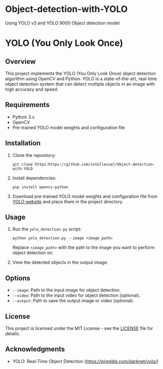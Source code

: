 # Object-detection-with-YOLO
Using YOLO v3 and YOLO 9000 Object detection model
# YOLO (You Only Look Once)

## Overview

This project implements the YOLO (You Only Look Once) object detection algorithm using OpenCV and Python. YOLO is a state-of-the-art, real-time object detection system that can detect multiple objects in an image with high accuracy and speed.

## Requirements

- Python 3.x
- OpenCV
- Pre-trained YOLO model weights and configuration file

## Installation

1. Clone the repository:

    ```
    git clone https:https://github.com/intellecual/Object-detection-with-YOLO
    ```

2. Install dependencies:

    ```
    pip install opencv-python
    ```

3. Download pre-trained YOLO model weights and configuration file from [YOLO website](https://pjreddie.com/darknet/yolo/) and place them in the project directory.

## Usage

1. Run the `yolo_detection.py` script:

    ```
    python yolo_detection.py --image <image_path>
    ```

    Replace `<image_path>` with the path to the image you want to perform object detection on.

2. View the detected objects in the output image.

## Options

- `--image`: Path to the input image for object detection.
- `--video`: Path to the input video for object detection (optional).
- `--output`: Path to save the output image or video (optional).

## License

This project is licensed under the MIT License - see the [LICENSE](LICENSE) file for details.

## Acknowledgments

- YOLO: Real-Time Object Detection (https://pjreddie.com/darknet/yolo/)
